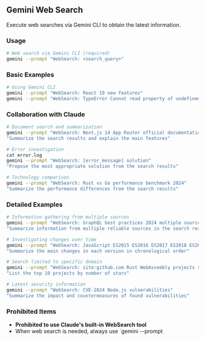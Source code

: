 ## Gemini Web Search

Execute web searches via Gemini CLI to obtain the latest information.

### Usage

```bash
# Web search via Gemini CLI (required)
gemini --prompt "WebSearch: <search_query>"
```

### Basic Examples

```bash
# Using Gemini CLI
gemini --prompt "WebSearch: React 19 new features"
gemini --prompt "WebSearch: TypeError Cannot read property of undefined solution"
```

### Collaboration with Claude

```bash
# Document search and summarization
gemini --prompt "WebSearch: Next.js 14 App Router official documentation"
"Summarize the search results and explain the main features"

# Error investigation
cat error.log
gemini --prompt "WebSearch: [error_message] solution"
"Propose the most appropriate solution from the search results"

# Technology comparison
gemini --prompt "WebSearch: Rust vs Go performance benchmark 2024"
"Summarize the performance differences from the search results"
```

### Detailed Examples

```bash
# Information gathering from multiple sources
gemini --prompt "WebSearch: GraphQL best practices 2024 multiple sources"
"Summarize information from multiple reliable sources in the search results"

# Investigating changes over time
gemini --prompt "WebSearch: JavaScript ES2015 ES2016 ES2017 ES2018 ES2019 ES2020 ES2021 ES2022 ES2023 ES2024 features"
"Summarize the main changes in each version in chronological order"

# Search limited to specific domain
gemini --prompt "WebSearch: site:github.com Rust WebAssembly projects stars:>1000"
"List the top 10 projects by number of stars"

# Latest security information
gemini --prompt "WebSearch: CVE-2024 Node.js vulnerabilities"
"Summarize the impact and countermeasures of found vulnerabilities"
```

### Prohibited Items

- **Prohibited to use Claude's built-in WebSearch tool**
- When web search is needed, always use `gemini --prompt

